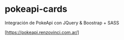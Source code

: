 # pokeapi-cards
Integración de PokeApi con JQuery &amp; Boostrap + SASS

[https://pokeapi.renzovinci.com.ar/]
